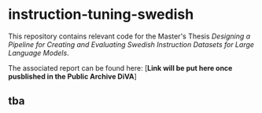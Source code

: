 # instruction-tuning-swedish
This repository contains relevant code for the Master's Thesis _Designing a Pipeline for Creating and Evaluating Swedish Instruction Datasets for Large Language Models_. 

The associated report can be found here: [**Link will be put here once pusblished in the Public Archive DiVA**]

## tba
